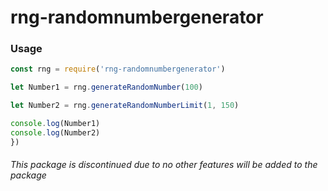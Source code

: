 # rng-randomnumbergenerator

### Usage
```js
const rng = require('rng-randomnumbergenerator')

let Number1 = rng.generateRandomNumber(100)

let Number2 = rng.generateRandomNumberLimit(1, 150)

console.log(Number1)
console.log(Number2)
})
```
###### This package is discontinued due to no other features will be added to the package
